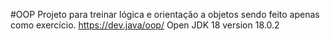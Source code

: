 #OOP
Projeto para treinar lógica e orientação a objetos sendo feito apenas como exercício. 
https://dev.java/oop/
Open JDK 18 version 18.0.2
